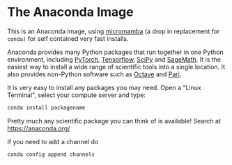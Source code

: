 # The Anaconda Image

This is an Anaconda image, using [micromamba](https://mamba.readthedocs.io/en/latest/user_guide/micromamba.html) \(a drop in replacement for `conda)` for self contained very fast installs.

Anaconda provides many Python packages that run together
in one Python environment, including [PyTorch](https://pytorch.org/), [Tensorflow](https://www.tensorflow.org/),
[SciPy](https://scipy.org/) and [SageMath](https://www.sagemath.org/).  It is the easiest way to install a wide
range of scientific tools into a single location. It also provides non\-Python software such as [Octave](https://octave.org/) and [Pari](https://pari.math.u-bordeaux.fr/).

It is very easy to install any packages you may need. Open a "Linux Terminal", select your compute server and type:

```sh
conda install packagename
```

Pretty much any scientific package you can think of is available! Search at https://anaconda.org/

If you need to add a channel do

```sh
conda config append channels 
```

